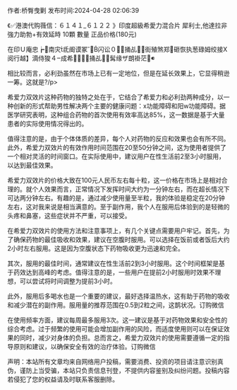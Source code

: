 <p>作者:桥臀曳剿 发布时间:2024-04-28 02:06:39</p>
<p>《✅港澳代购薇信：６１４１_６１２２ 》印度超級希愛力混合片 犀利士,他達拉非 強力助勃+有效延時 10顆 數量 正品价格(180元) </p>
									<p>在印Ｕ庵忠┢南灾氐阍谟冢闪讼０捅乩⒘街殖煞郑砸恢执葱碌姆绞接Χ阅行越】滴侍狻４成希０捅乩⒏髯缘ザ朗褂茫</p><p></p><p>相比较而言，必利劲虽然在市场上已有一定地位，但是在延长效果上，它显得稍逊一筹。这就是?/p><p></p><p>希爱力双效片这种药物的独特之处在于，它结合了希爱力和必利劲两种成分，以一种创新的形式帮助男性解决两个主要的健康问题：x功能障碍和阳w功能障碍。据医学研究表明，这种组合药物的首次使用有效率高达85%，这一数据是基于大量患者的实际使用情况得出的。</p><p></p><p>值得注意的是，由于个体体质的差异，每个人对药物的反应和效果也会有所不同。此外，希爱力双效片的有效作用时间范围在20至50分钟之间，这为使用者提供了一个相对灵活的时间窗口。在实际使用中，建议用户在性生活前2至3小时服用，以达到最佳效果。</p><p></p><p>希爱力双效片的价格大致在100元人民币左右每十粒，这一价格在市场上是相对合理的。就个人效果而言，正常情况下发挥时间大约为一分钟左右，而在超长情况下可达两分钟左右。有趣的是，通过减少使用量至半粒，我的体验是稳定在20分钟左右，这对我来说是相当满意的。至于副作用，我个人在服用后体验到的是轻微的头疼和鼻塞，这些症状并不严重，可以接受。 </p><p></p><p>在希爱力双效片的使用方法和注意事项上，有几个关键点需要用户牢记。首先，为了确保药物的最佳吸收和效果，建议在空腹时服用。可以选择在饭前或者饭后大约2小时左右服用。这是因为空腹状态下药物吸收更为迅速和完全。</p><p></p><p>其次，服用的最佳时间，通常建议在性生活前2到3小时服用。这个时间框架是基于药效达到高峰的考虑。值得注意的是，一些用户在提前2小时服用时效果不理想，可以尝试将时间调整为提前3小时。</p><p></p><p>此外，服用后多喝水也是一个重要的建议，最好选择温热水，这有助于药物的吸收和减少潜在的副作用。服用量的推荐范围在0.5到2粒之间，这鹊状况。订购微信</p><p></p><p>在使用频率方面，建议每周最多服用3次。这一建议是基于对药物效果和安全性的综合考虑。过于频繁的使用可能会增加副作用的风险，而适度使用则可以在保证效果的同时，减少对身体的负担。总而言之，希爱力双效片的使用需要遵循一定的指导原则和建议，以确保安全有效的治疗体验。订购微信</p>				声明：本站所有文章均来自网络用户投稿，需要消费、投资的项目请注意识别真伪，谨防上当受骗，本站只负责信息刊登，不提供内容鉴别及纠纷问题。投稿内容若侵犯了您的权益请及时联系客服删除。				
